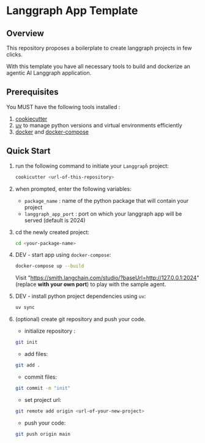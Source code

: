 # Langgraph App Template

## Overview

This repository proposes a boilerplate to create langgraph projects in few clicks.

With this template you have all necessary tools to build and dockerize an agentic AI Langgraph application.

## Prerequisites
You MUST have the following tools installed : 
1. [cookiecutter](https://github.com/cookiecutter/cookiecutter?tab=readme-ov-file#installation) 
2. [uv](https://docs.astral.sh/uv/#installation) to manage python versions and virtual environments efficiently
3. [docker](https://docs.docker.com/engine/install/) and [docker-compose](https://docs.docker.com/compose/install/)

## Quick Start

1. run the following command to initiate your `Langgrapĥ` project:

    ```sh
    cookicutter <url-of-this-repository>
    ```

2. when prompted, enter the following variables:
   - `package_name` : name of the python package that will contain your project
   - `langgraph_app_port` :  port on which your langgraph app will be served (default is 2024)

3. cd the newly created project:

    ```sh
    cd <your-package-name>
    ```

4. DEV - start app using `docker-compose`:

    ```sh
    docker-compose up --build
    ```
    Visit "https://smith.langchain.com/studio/?baseUrl=http://127.0.0.1:2024" (replace **with your own port**) to play with the sample agent.

5. DEV - install python project dependencies using `uv`:

    ```sh
    uv sync
    ```

6. (optional) create git repository and push your code.
   - initialize repository :
    ```sh
    git init
    ```
   - add files:
    ```sh
    git add .
    ```
   - commit files:
    ```sh
    git commit -m "init"
    ```
   - set project url:
    ```sh
    git remote add origin <url-of-your-new-project>
    ```
   - push your code:
    ```sh
    git push origin main
    ```
